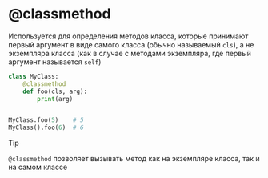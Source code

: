 # @classmethod
Используется для определения методов класса,
которые принимают первый аргумент в виде самого класса (обычно называемый `cls`),
а не экземпляра класса (как в случае с методами экземпляра, где первый аргумент называется `self`)

```python
class MyClass:
    @classmethod
    def foo(cls, arg):
        print(arg)


MyClass.foo(5)    # 5
MyClass().foo(6)  # 6
```

> [!TIP]
> `@classmethod` позволяет вызывать метод как на экземпляре класса, так и на самом классе
